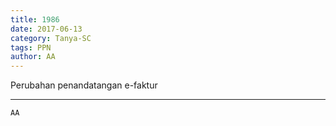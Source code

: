 ```yaml
---
title: 1986
date: 2017-06-13
category: Tanya-SC
tags: PPN
author: AA
---
```


Perubahan penandatangan e-faktur

---



`AA`
